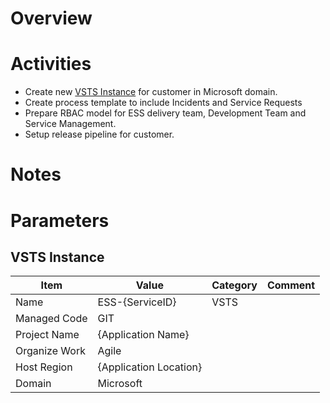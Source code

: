 # Overview

# Activities
- Create new [VSTS Instance](https://app.vsaex.visualstudio.com) for customer in Microsoft domain.
- Create process template to include Incidents and Service Requests
- Prepare RBAC model for ESS delivery team, Development Team and Service Management.
- Setup release pipeline for customer. 

# Notes

# Parameters

## VSTS Instance
|Item|Value|Category|Comment|
|---|---|---|---|
|Name |ESS-{ServiceID}| VSTS| |
|Managed Code |GIT | | |
|Project Name |{Application Name}| | |
|Organize Work|Agile | | |
|Host Region |{Application Location}| | |
|Domain |Microsoft | | |
